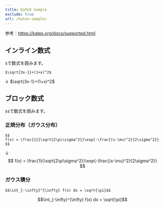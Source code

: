 ```yaml
---
title: KaTeX Sample
exclude: true
url: /katex-sample/
---
```


参考：<https://katex.org/docs/supported.html>

## インライン数式

`$`で数式を囲みます。

```
$\sqrt{3x-1}+(1+x)^2$
```
↓
$\sqrt{3x-1}+(1+x)^2$

## ブロック数式
`$$`で数式を囲みます。

### 正規分布（ガウス分布）

```
$$
f(x) = \frac{1}{\sqrt{2\pi\sigma^2}}\exp{-\frac{(x-\mu)^2}{2\sigma^2}}
$$
```
↓
$$
f(x) = \frac{1}{\sqrt{2\pi\sigma^2}}\exp{-\frac{(x-\mu)^2}{2\sigma^2}}
$$

### ガウス積分

```
$$\int_{-\infty}^{\infty} f(x) dx = \sqrt{\pi}$$
```

$$\int_{-\infty}^{\infty} f(x) dx = \sqrt{\pi}$$

